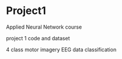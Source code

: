# Project1
Applied Neural Network course

project 1 code and dataset

4 class motor imagery EEG data classification
